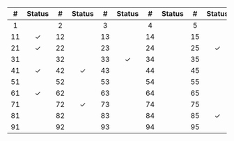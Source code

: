 |  #  | Status |  #  | Status |  #  | Status |  #  | Status |  #  | Status |  #  | Status |  #  | Status |  #  | Status |  #  | Status |  #  | Status |
|:---:|:------:|:---:|:------:|:---:|:------:|:---:|:------:|:---:|:------:|:---:|:------:|:---:|:------:|:---:|:------:|:---:|:------:|:---:|:------:|
| 1  |  | 2  |  | 3  |  | 4  |  | 5  |  | 6  |  | 7  |  | 8  |  | 9  |  | 10  |  |
| 11  | ✓ | 12  |  | 13  |  | 14  |  | 15  |  | 16  |  | 17  |  | 18  | ✓ | 19  | ✓ | 20  | ✓ |
| 21  | ✓ | 22  |  | 23  |  | 24  |  | 25  | ✓ | 26  | ✓ | 27  |  | 28  |  | 29  |  | 30  |  |
| 31  |  | 32  |  | 33  | ✓ | 34  |  | 35  |  | 36  |  | 37  |  | 38  |  | 39  | ✓ | 40  | ✓ |
| 41  | ✓ | 42  | ✓ | 43  |  | 44  |  | 45  |  | 46  |  | 47  | ✓ | 48  |  | 49  |  | 50  |  |
| 51  |  | 52  |  | 53  |  | 54  |  | 55  |  | 56  | ✓ | 57  | ✓ | 58  |  | 59  |  | 60  | ✓ |
| 61  | ✓ | 62  |  | 63  |  | 64  |  | 65  |  | 66  |  | 67  |  | 68  |  | 69  |  | 70  |  |
| 71  |  | 72  | ✓ | 73  |  | 74  |  | 75  |  | 76  |  | 77  |  | 78  |  | 79  |  | 80  |  |
| 81  |  | 82  |  | 83  |  | 84  |  | 85  | ✓ | 86  | ✓ | 87  |  | 88  |  | 89  |  | 90  |  |
| 91  |  | 92  |  | 93  |  | 94  |  | 95  |  | 96  |  | 97  |  | 98  |  | 99  |  | 100  | ✓ |
